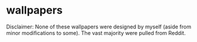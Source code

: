 # wallpapers
Disclaimer: None of these wallpapers were designed by myself (aside from minor modifications to some). The vast majority were pulled from Reddit.
